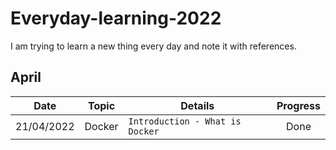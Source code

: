 # Everyday-learning-2022
I am trying to learn a new thing every day and note it with references.


## April

| Date | Topic | Details | Progress |
|:------:|------|------------|:-------:|
|  21/04/2022 | Docker | `Introduction - What is Docker`  | Done |


 
